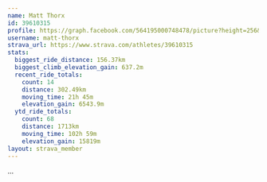 ```yaml
---
name: Matt Thorx
id: 39610315
profile: https://graph.facebook.com/564195000748478/picture?height=256&width=256
username: matt-thorx
strava_url: https://www.strava.com/athletes/39610315
stats:
  biggest_ride_distance: 156.37km
  biggest_climb_elevation_gain: 637.2m
  recent_ride_totals:
    count: 14
    distance: 302.49km
    moving_time: 21h 45m
    elevation_gain: 6543.9m
  ytd_ride_totals:
    count: 68
    distance: 1713km
    moving_time: 102h 59m
    elevation_gain: 15819m
layout: strava_member
--- 
```

...
